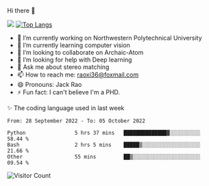 Hi there 👋

![](https://github-readme-stats.vercel.app/api?username=Raohaocheng)
[![Top Langs](https://github-readme-stats.vercel.app/api/top-langs/?username=Raohaocheng&layout=compact)](https://github.com/anuraghazra/github-readme-stats)

- 🔭 I’m currently working on Northwestern Polytechnical University
- 🌱 I’m currently learning computer vision
- 👯 I’m looking to collaborate on Archaic-Atom
- 🤔 I’m looking for help with Deep learning
- 💬 Ask me about stereo matching
- 📫 How to reach me: raoxi36@foxmail.com
- 😄 Pronouns: Jack Rao
- ⚡ Fun fact: I can't believe I'm a PHD.

✨ The coding language used in last week
<!--START_SECTION:waka-->

```text
From: 28 September 2022 - To: 05 October 2022

Python                5 hrs 37 mins   ██████████████▓░░░░░░░░░░   58.44 %
Bash                  2 hrs 5 mins    █████▒░░░░░░░░░░░░░░░░░░░   21.66 %
Other                 55 mins         ██▒░░░░░░░░░░░░░░░░░░░░░░   09.54 %
```

<!--END_SECTION:waka-->

![Visitor Count](https://profile-counter.glitch.me/Raohaocheng/count.svg)
